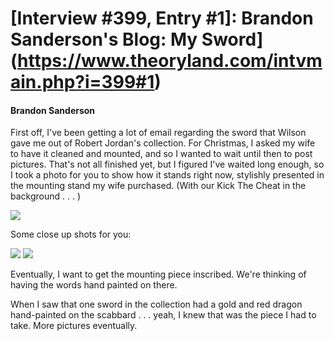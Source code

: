 # [Interview #399, Entry #1]: Brandon Sanderson's Blog: My Sword](https://www.theoryland.com/intvmain.php?i=399#1)

#### Brandon Sanderson

First off, I've been getting a lot of email regarding the sword that Wilson gave me out of Robert Jordan's collection. For Christmas, I asked my wife to have it cleaned and mounted, and so I wanted to wait until then to post pictures. That's not all finished yet, but I figured I've waited long enough, so I took a photo for you to show how it stands right now, stylishly presented in the mounting stand my wife purchased. (With our Kick The Cheat in the background . . . )

![](http://www.monkeysloth.net/brandon/graphics/MySword_12BD9/IMG_1438_thumb.jpg)

Some close up shots for you:

![](http://www.monkeysloth.net/brandon/graphics/MySword_12BD9/IMG_1439_thumb.jpg)
![](http://www.monkeysloth.net/brandon/graphics/MySword_12BD9/IMG_1440_thumb.jpg)

Eventually, I want to get the mounting piece inscribed. We're thinking of having the words hand painted on there.

When I saw that one sword in the collection had a gold and red dragon hand-painted on the scabbard . . . yeah, I knew that was the piece I had to take. More pictures eventually.

